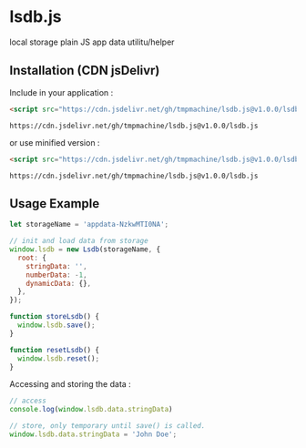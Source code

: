 # lsdb.js
local storage plain JS app data utilitu/helper

## Installation (CDN jsDelivr)
Include in your application :
```html
<script src="https://cdn.jsdelivr.net/gh/tmpmachine/lsdb.js@v1.0.0/lsdb.js"></script>
```
```
https://cdn.jsdelivr.net/gh/tmpmachine/lsdb.js@v1.0.0/lsdb.js
```
or use minified version :
```html
<script src="https://cdn.jsdelivr.net/gh/tmpmachine/lsdb.js@v1.0.0/lsdb.min.js"></script>
```
```
https://cdn.jsdelivr.net/gh/tmpmachine/lsdb.js@v1.0.0/lsdb.js
```

## Usage Example
```js
let storageName = 'appdata-NzkwMTI0NA';

// init and load data from storage
window.lsdb = new Lsdb(storageName, {
  root: {
    stringData: '',
    numberData: -1,
    dynamicData: {},
  },
});

function storeLsdb() {
  window.lsdb.save();
}

function resetLsdb() {
  window.lsdb.reset();
}
```

Accessing and storing the data :
```js
// access
console.log(window.lsdb.data.stringData)

// store, only temporary until save() is called.
window.lsdb.data.stringData = 'John Doe';
```
